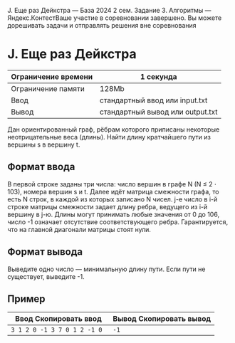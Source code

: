  J. Еще раз Дейкстра — База 2024 2 сем. Задание 3\. Алгоритмы — Яндекс.КонтестВаше участие в соревновании завершено. Вы можете дорешивать задачи и отправлять решения вне соревнования



J. Еще раз Дейкстра
===================




| Ограничение времени | 1 секунда |
| --- | --- |
| Ограничение памяти | 128Mb |
| Ввод | стандартный ввод или input.txt |
| Вывод | стандартный вывод или output.txt |





Дан ориентированный граф, рёбрам которого приписаны некоторые неотрицательные веса (длины). Найти длину кратчайшего пути из
 вершины s в вершину t.
 


Формат ввода
------------



В первой строке заданы три числа: число вершин в графе N (N ≤ 2 ⋅ 103), номера вершин s и t. Далее идёт матрица смежности графа, то есть N строк, в каждой из которых записано N чисел. j\-е число в i\-й строке матрицы смежности задает длину ребра, ведущего из i\-й вершину в j\-ю. Длины могут принимать любые значения от 0 до 106, число \-1 означает отсутствие соответствующего ребра. Гарантируется, что на главной диагонали матрицы стоят нули.
 


Формат вывода
-------------



Выведите одно число — минимальную длину пути. Если пути не существует, выведите \-1.
 


Пример
------




| Ввод Скопировать ввод | Вывод Скопировать вывод |
| --- | --- |
| ``` 3 1 2 0 -1 3 7 0 1 2 -1 0  ``` | ``` -1  ``` |


